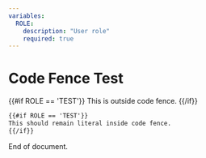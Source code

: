 ```yaml
---
variables:
  ROLE:
    description: "User role"
    required: true
---
```


# Code Fence Test

{{#if ROLE == 'TEST'}}
This is outside code fence.
{{/if}}

```markdown
{{#if ROLE == 'TEST'}}
This should remain literal inside code fence.
{{/if}}
```

End of document.
